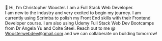 👋 Hi, I’m Christopher Wooster. I am a Full Stack Web Developer.<br>
I am new to the industry and very excited to begin my journey.
I am currently using Scrimba to polish my Front End skills with their Frontend Developer course.
I am also using Udemy Full Stack Web Dev Bootcamps from Dr Angela Yu and Colte Steel. 
Reach out to me @ Woosterwebdev@gmail.com and we can collaberate on building tomorrow!
